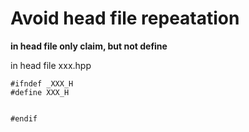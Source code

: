 # Avoid head file repeatation  

**in head file only claim, but not define**

in head file xxx.hpp
```
#ifndef _XXX_H
#define XXX_H


#endif
``` 



